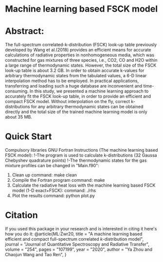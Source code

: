 # Machine learning based FSCK model

# Abstract:
The full-spectrum correlated-k-distribution (FSCK) look-up table previously developed by Wang et al.(2018) provides an efficient means for accurate calculations of radiative properties in nonhomogeneous media, which was constructed for gas mixtures of three species, i.e., CO2, CO and H2O within a large range of thermodynamic states. However, the total size of the FSCK look-up table is about 3.2 GB. In order to obtain accurate k-values for arbitrary thermodynamic states from the tabulated values, a 6-D linear interpolation method has to be employed. In practical applications, transferring and loading such a huge database are inconvenient and time-consuming. In this study, we presented a machine learning approach to accurately fit the FSCK look-up table, in order to provide an efficient and compact FSCK model. Without interpolation on the fly, correct k-distributions for any arbitrary thermodynamic states can be obtained directly and the total size of the trained machine learning model is only about 35 MB.

# Quick Start
Compulsory libraries
GNU Fortran
Instructions (The machine learning based FSCK model): 
!-The program is used to calculate k-distributions (32 Gaussa Chebyshev quadrature points) 
!-The thermodynamic states for the gas mixture profiles can be changed in "Main.f90":
1) Clean up
command: make clean
2) Compile the Fortran program
command: make
3) Calculate the radiative heat loss with the machine learning based FSCK model (1-D exact+FSCK):
command:   ./rhs 
4) Plot the results
command: python plot.py

# Citation
If you used this package in your research and is interested in citing it here's how you do it:
@article{ML:Zwr20,
title = "A machine learning based efficient and compact full-spectrum correlated $k$-distribution model",
journal = "Journal of Quantitative Spectroscopy and Radiative Transfer",
volume = "254",
pages = "107199",
year = "2020",
author = "Ya Zhou and Chaojun Wang and Tao Ren",
}
